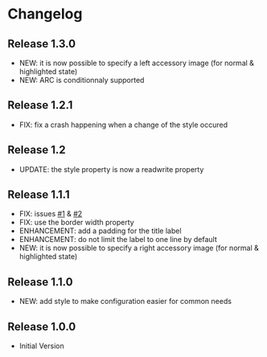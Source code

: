 # Changelog

## Release 1.3.0

* NEW: it is now possible to specify a left accessory image (for normal & highlighted state)
* NEW: ARC is conditionnaly supported

## Release 1.2.1

* FIX: fix a crash happening when a change of the style occured

## Release 1.2

* UPDATE: the style property is now a readwrite property

## Release 1.1.1

* FIX: issues [#1](https://github.com/nverinaud/NVUIGradientButton/issues/1) & [#2](https://github.com/nverinaud/NVUIGradientButton/issues/2)
* FIX: use the border width property
* ENHANCEMENT: add a padding for the title label
* ENHANCEMENT: do not limit the label to one line by default
* NEW: it is now possible to specify a right accessory image (for normal & highlighted state)

## Release 1.1.0

* NEW: add style to make configuration easier for common needs

## Release 1.0.0

* Initial Version